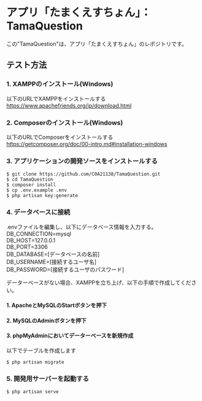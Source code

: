 # アプリ「たまくえすちょん」：TamaQuestion
この"TamaQuestion"は、アプリ「たまくえすちょん」のレポジトリです。

## テスト方法
### 1. XAMPPのインストール(Windows)
以下のURLでXAMPPをインストールする  
https://www.apachefriends.org/jp/download.html


### 2. Composerのインストール(Windows)
以下のURLでComposerをインストールする  
https://getcomposer.org/doc/00-intro.md#installation-windows


### 3. アプリケーションの開発ソースをインストールする
``` shell
$ git clone https://github.com/C0A21138/TamaQuestion.git
$ cd TamaQuestion
$ composer install
$ cp .env.example .env
$ php artisan key:generate
```

### 4. データベースに接続
.envファイルを編集し、以下にデータベース情報を入力する。  
DB_CONNECTION=mysql  
DB_HOST=127.0.0.1  
DB_PORT=3306  
DB_DATABASE=[データベースの名前]  
DB_USERNAME=[接続するユーザ名]  
DB_PASSWORD=[接続するユーザのパスワード]  
  
データーベースがない場合、XAMPPを立ち上げ、以下の手順で作成してください。
#### 1. ApacheとMySQLのStartボタンを押下
#### 2. MySQLのAdminボタンを押下
#### 3. phpMyAdminにおいてデーターベースを新規作成  
  
以下でテーブルを作成します  
``` shell
$ php artisan migrate
```

### 5. 開発用サーバーを起動する
``` shell
$ php artisan serve
```

